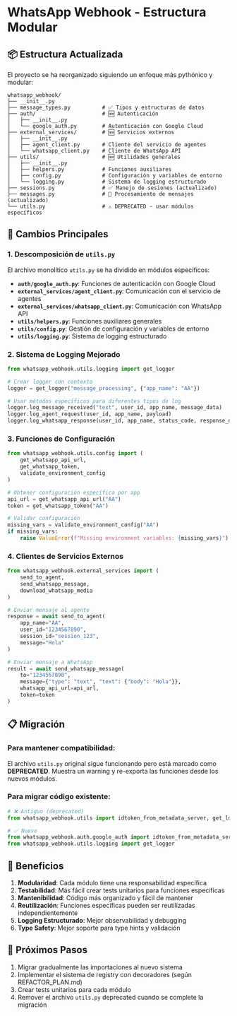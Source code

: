 # WhatsApp Webhook - Estructura Modular

## 📦 Estructura Actualizada

El proyecto se ha reorganizado siguiendo un enfoque más pythónico y modular:

```
whatsapp_webhook/
├── __init__.py
├── message_types.py          # ✅ Tipos y estructuras de datos
├── auth/                     # 🆕 Autenticación
│   ├── __init__.py
│   └── google_auth.py        # Autenticación con Google Cloud
├── external_services/        # 🆕 Servicios externos
│   ├── __init__.py
│   ├── agent_client.py       # Cliente del servicio de agentes
│   └── whatsapp_client.py    # Cliente de WhatsApp API
├── utils/                    # 🆕 Utilidades generales
│   ├── __init__.py
│   ├── helpers.py            # Funciones auxiliares
│   ├── config.py             # Configuración y variables de entorno
│   └── logging.py            # Sistema de logging estructurado
├── sessions.py               # ✅ Manejo de sesiones (actualizado)
├── messages.py               # 🔄 Procesamiento de mensajes (actualizado)
└── utils.py                  # ⚠️ DEPRECATED - usar módulos específicos
```

## 🔄 Cambios Principales

### 1. **Descomposición de `utils.py`**

El archivo monolítico `utils.py` se ha dividido en módulos específicos:

- **`auth/google_auth.py`**: Funciones de autenticación con Google Cloud
- **`external_services/agent_client.py`**: Comunicación con el servicio de agentes
- **`external_services/whatsapp_client.py`**: Comunicación con WhatsApp API
- **`utils/helpers.py`**: Funciones auxiliares generales
- **`utils/config.py`**: Gestión de configuración y variables de entorno
- **`utils/logging.py`**: Sistema de logging estructurado

### 2. **Sistema de Logging Mejorado**

```python
from whatsapp_webhook.utils.logging import get_logger

# Crear logger con contexto
logger = get_logger("message_processing", {"app_name": "AA"})

# Usar métodos específicos para diferentes tipos de log
logger.log_message_received("text", user_id, app_name, message_data)
logger.log_agent_request(user_id, app_name, payload)
logger.log_whatsapp_response(user_id, app_name, status_code, response_data)
```

### 3. **Funciones de Configuración**

```python
from whatsapp_webhook.utils.config import (
    get_whatsapp_api_url,
    get_whatsapp_token,
    validate_environment_config
)

# Obtener configuración específica por app
api_url = get_whatsapp_api_url("AA")
token = get_whatsapp_token("AA")

# Validar configuración
missing_vars = validate_environment_config("AA")
if missing_vars:
    raise ValueError(f"Missing environment variables: {missing_vars}")
```

### 4. **Clientes de Servicios Externos**

```python
from whatsapp_webhook.external_services import (
    send_to_agent,
    send_whatsapp_message,
    download_whatsapp_media
)

# Enviar mensaje al agente
response = await send_to_agent(
    app_name="AA",
    user_id="1234567890",
    session_id="session_123",
    message="Hola"
)

# Enviar mensaje a WhatsApp
result = await send_whatsapp_message(
    to="1234567890",
    message={"type": "text", "text": {"body": "Hola"}},
    whatsapp_api_url=api_url,
    token=token
)
```

## 📋 Migración

### Para mantener compatibilidad:

El archivo `utils.py` original sigue funcionando pero está marcado como **DEPRECATED**. Muestra un warning y re-exporta las funciones desde los nuevos módulos.

### Para migrar código existente:

```python
# ❌ Antiguo (deprecated)
from whatsapp_webhook.utils import idtoken_from_metadata_server, get_logger

# ✅ Nuevo
from whatsapp_webhook.auth.google_auth import idtoken_from_metadata_server
from whatsapp_webhook.utils.logging import get_logger
```

## 🎯 Beneficios

1. **Modularidad**: Cada módulo tiene una responsabilidad específica
2. **Testabilidad**: Más fácil crear tests unitarios para funciones específicas
3. **Mantenibilidad**: Código más organizado y fácil de mantener
4. **Reutilización**: Funciones específicas pueden ser reutilizadas independientemente
5. **Logging Estructurado**: Mejor observabilidad y debugging
6. **Type Safety**: Mejor soporte para type hints y validación

## 🚀 Próximos Pasos

1. Migrar gradualmente las importaciones al nuevo sistema
2. Implementar el sistema de registry con decoradores (según REFACTOR_PLAN.md)
3. Crear tests unitarios para cada módulo
4. Remover el archivo `utils.py` deprecated cuando se complete la migración
